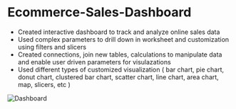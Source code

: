# Ecommerce-Sales-Dashboard
* Created interactive dashboard to track and analyze online sales data
* Used complex parameters to drill down in worksheet and customization using filters and slicers
* Created connections, join new tables, calculations to manipulate data and enable user driven parameters for visulazations
* Used different types of customized visualization ( bar chart, pie chart, donut chart, clustered bar chart, scatter chart, line chart, area chart, map, slicers, etc )
  
![Dashboard](https://github.com/Yatrik1107/Ecommerce-Sales-Dashboard/assets/102149563/23cf034a-7891-42b8-88ce-3915458c1cc8)
